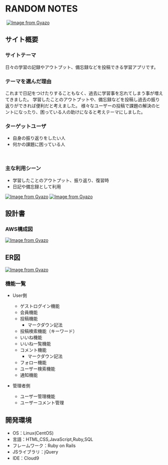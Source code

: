 # RANDOM NOTES
​
[![Image from Gyazo](https://i.gyazo.com/c00ee939f5571f4f3ccf6169d61dea92.png)](https://gyazo.com/c00ee939f5571f4f3ccf6169d61dea92)
## サイト概要
### サイトテーマ
日々の学習の記録やアウトプット、備忘録などを投稿できる学習アプリです。   

### テーマを選んだ理由
これまで日記をつけたりすることもなく、過去に学習事を忘れてしまう事が増えてきました。
学習したことのアウトプットや、備忘録などを投稿し過去の振り返りができれば便利だと考えました。
様々なユーザーの投稿で課題の解決のヒントになったり、困っている人の助けになると考えテーマにしました。
​
### ターゲットユーザ
- 自身の振り返りをしたい人
- 何かの課題に困っている人

​
### 主な利用シーン
- 学習したことのアウトプット、振り返り、復習時
- 日記や備忘録として利用

[![Image from Gyazo](https://i.gyazo.com/04bfed211eb1201d9cb96892ead9a86f.png)](https://gyazo.com/04bfed211eb1201d9cb96892ead9a86f)
[![Image from Gyazo](https://i.gyazo.com/6603084d922917e7befad677556e4341.png)](https://gyazo.com/6603084d922917e7befad677556e4341)
​
## 設計書

### AWS構成図

[![Image from Gyazo](https://i.gyazo.com/39c3e655bebf20c1d2de42ee78515d4e.png)](https://gyazo.com/39c3e655bebf20c1d2de42ee78515d4e)

## ER図

[![Image from Gyazo](https://i.gyazo.com/02bc4101c3ba74c04b93b76cccefb3ce.png)](https://gyazo.com/02bc4101c3ba74c04b93b76cccefb3ce)
​
### 機能一覧

- User側
　
    - ゲストログイン機能
    - 会員機能
    - 投稿機能
        - マークダウン記法
    - 投稿検索機能（キーワード）
    - いいね機能
    - いいね一覧機能
    - コメント機能
        - マークダウン記法
    - フォロー機能
    - ユーザー検索機能
    - 通知機能

- 管理者側
　　
    - ユーザー管理機能
    - ユーザーコメント管理

## 開発環境
- OS：Linux(CentOS)
- 言語：HTML,CSS,JavaScript,Ruby,SQL
- フレームワーク：Ruby on Rails
- JSライブラリ：jQuery
- IDE：Cloud9
​

